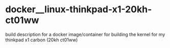 # docker__linux-thinkpad-x1-20kh-ct01ww
build description for a docker image/container for building the kernel for my thinkpad x1 carbon (20kh ct01ww)
